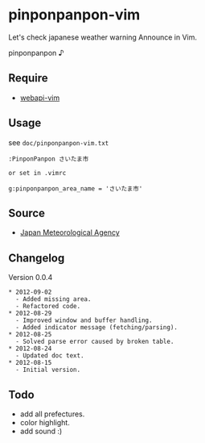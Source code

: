 # pinponpanpon-vim

Let's check japanese weather warning Announce in Vim.

pinponpanpon ♪

## Require

* [webapi-vim](https://github.com/mattn/webapi-vim)

## Usage

see `doc/pinponpanpon-vim.txt`

```
:PinponPanpon さいたま市

or set in .vimrc

g:pinponpanpon_area_name = 'さいたま市'
```
## Source

* [Japan Meteorological Agency](http://www.jma.go.jp/jp/warn/)

## Changelog

Version 0.0.4

```
* 2012-09-02
  - Added missing area.
  - Refactored code.
* 2012-08-29
  - Improved window and buffer handling.
  - Added indicator message (fetching/parsing).
* 2012-08-25
  - Solved parse error caused by broken table.
* 2012-08-24
  - Updated doc text.
* 2012-08-15
  - Initial version.
```

## Todo

* add all prefectures.
* color highlight.
* add sound :)
